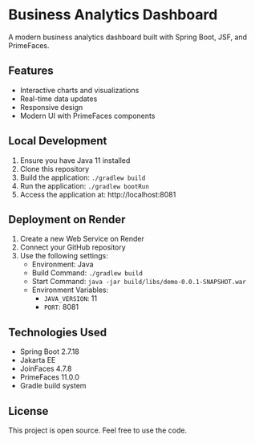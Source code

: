 # Business Analytics Dashboard

A modern business analytics dashboard built with Spring Boot, JSF, and PrimeFaces.

## Features

- Interactive charts and visualizations
- Real-time data updates
- Responsive design
- Modern UI with PrimeFaces components

## Local Development

1. Ensure you have Java 11 installed
2. Clone this repository
3. Build the application: `./gradlew build`
4. Run the application: `./gradlew bootRun`
5. Access the application at: http://localhost:8081

## Deployment on Render

1. Create a new Web Service on Render
2. Connect your GitHub repository
3. Use the following settings:
   - Environment: Java
   - Build Command: `./gradlew build`
   - Start Command: `java -jar build/libs/demo-0.0.1-SNAPSHOT.war`
   - Environment Variables:
     - `JAVA_VERSION`: 11
     - `PORT`: 8081

## Technologies Used

- Spring Boot 2.7.18
- Jakarta EE
- JoinFaces 4.7.8
- PrimeFaces 11.0.0
- Gradle build system

## License

This project is open source. Feel free to use the code.
